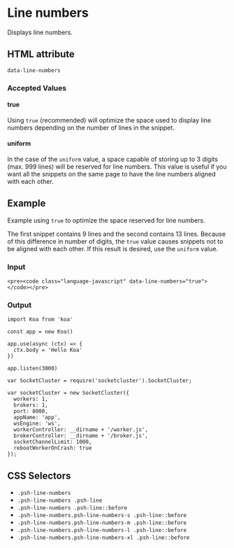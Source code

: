 # Line numbers

Displays line numbers.

## HTML attribute

`data-line-numbers`

### Accepted Values

#### true

Using `true` (recommended) will optimize the space used to display line numbers depending on the number of lines in the snippet.

#### uniform

In the case of the `uniform` value, a space capable of storing up to 3 digits (max. 999 lines) will be reserved for line numbers. This value is useful if you want all the snippets on the same page to have the line numbers aligned with each other.

## Example

Example using `true` to optimize the space reserved for line numbers.

The first snippet contains 9 lines and the second contains 13 lines. Because of this difference in number of digits, the `true` value causes snippets not to be aligned with each other. If this result is desired, use the `uniform` value.

### Input

``` {.language-html}
<pre><code class="language-javascript" data-line-numbers="true"></code></pre>
```

### Output

``` {.language-javascript data-line-numbers="true"}
import Koa from 'koa'

const app = new Koa()

app.use(async (ctx) => {
  ctx.body = 'Hello Koa'
})

app.listen(3000)
```

``` {.language-javascript data-line-numbers="true"}
var SocketCluster = require('socketcluster').SocketCluster;

var socketCluster = new SocketCluster({
  workers: 1,
  brokers: 1,
  port: 8000,
  appName: 'app',
  wsEngine: 'ws',
  workerController: __dirname + '/worker.js',
  brokerController: __dirname + '/broker.js',
  socketChannelLimit: 1000,
  rebootWorkerOnCrash: true
});
```

## CSS Selectors

* `.psh-line-numbers`
* `.psh-line-numbers .psh-line`
* `.psh-line-numbers .psh-line::before`
* `.psh-line-numbers.psh-line-numbers-s .psh-line::before`
* `.psh-line-numbers.psh-line-numbers-m .psh-line::before`
* `.psh-line-numbers.psh-line-numbers-l .psh-line::before`
* `.psh-line-numbers.psh-line-numbers-xl .psh-line::before`
